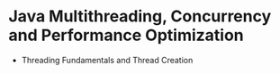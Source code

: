 # Java Multithreading, Concurrency and Performance Optimization

- Threading Fundamentals and Thread Creation